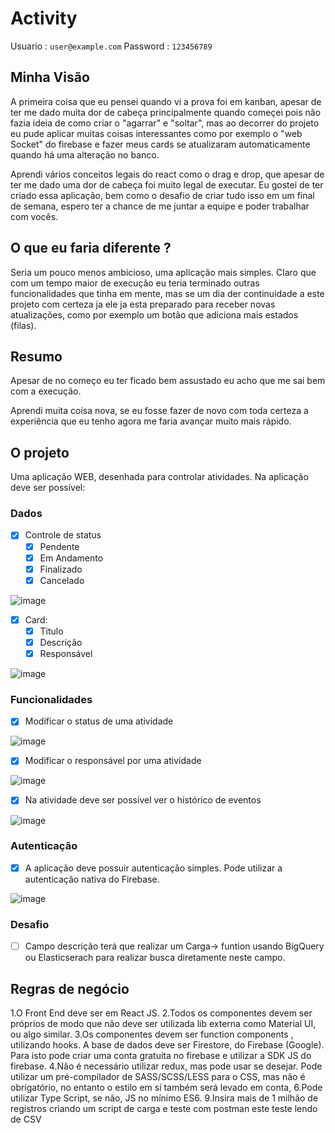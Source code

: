 # Activity

Usuario : ```user@example.com```
Password : ```123456789```

## Minha Visão

A primeira coisa que eu pensei quando vi a prova foi em kanban, apesar de ter me dado muita dor de cabeça principalmente quando começei pois não fazia ideia de como criar o "agarrar" e "soltar", mas ao decorrer do projeto eu pude aplicar muitas coisas interessantes como por exemplo o "web Socket" do firebase e fazer meus cards se atualizaram automaticamente quando há uma alteração no banco.

Aprendi vários conceitos legais do react como o drag e drop, que apesar de ter me dado uma dor de cabeça foi muito legal de executar. Eu gostei de ter criado essa aplicação, bem como o desafio de criar tudo isso em um final de semana, espero ter a chance de me juntar a equipe e poder trabalhar com vocês.

## O que eu faria diferente ?

Seria um pouco menos ambicioso, uma aplicação mais simples.
Claro que com um tempo maior de execução eu teria terminado outras funcionalidades que tinha em mente, mas se um dia der continuidade a este projeto com certeza ja ele ja esta preparado para receber novas atualizações, como por exemplo um botão que adiciona mais estados (filas).

## Resumo

Apesar de no começo eu ter ficado bem assustado eu acho que me sai bem com a execução.

Aprendi muita coisa nova, se eu fosse fazer de novo com toda certeza a experiência que eu tenho agora me faria avançar muito mais rápido.

## O projeto

Uma aplicação WEB, desenhada para controlar atividades.
Na aplicação deve ser possível:

### Dados

- [x] Controle de status
  - [x] Pendente
  - [x] Em Andamento
  - [x] Finalizado
  - [x] Cancelado

![image](https://user-images.githubusercontent.com/62211295/116022301-52029f80-a620-11eb-9ec0-0e8d7f14b0ca.png)


- [x] Card:
  - [x] Titulo
  - [x] Descrição
  - [x] Responsável

![image](https://user-images.githubusercontent.com/62211295/116022282-457e4700-a620-11eb-9469-ae4f142a7555.png)

### Funcionalidades

- [X] Modificar o status de uma atividade

![image](https://user-images.githubusercontent.com/62211295/116022223-27b0e200-a620-11eb-8f20-040992d9a1b3.png)

- [X] Modificar o responsável por uma atividade

![image](https://user-images.githubusercontent.com/62211295/116022250-34353a80-a620-11eb-9c3e-6d3ac0d3ced2.png)

- [X] Na atividade deve ser possível ver o histórico de eventos

![image](https://user-images.githubusercontent.com/62211295/116022357-6c3c7d80-a620-11eb-86a7-f760410c7f05.png)


### Autenticação

- [X] A aplicação deve possuir autenticação simples. Pode utilizar a autenticação nativa do Firebase.

![image](https://user-images.githubusercontent.com/62211295/116022159-051ec900-a620-11eb-806d-68269e3b0f54.png)


### Desafio

- [ ] Campo descrição terá que realizar um Carga-> funtion usando BigQuery ou Elasticserach para realizar busca diretamente neste campo.

## Regras de negócio

1.O Front End deve ser em React JS.
2.Todos os componentes devem ser próprios de modo que não deve ser utilizada lib externa como Material UI, ou algo similar.
3.Os componentes devem ser function components , utilizando hooks.
A base de dados deve ser Firestore, do Firebase (Google). Para isto pode criar uma conta gratuita no firebase e utilizar a SDK JS do firebase.
4.Não é necessário utilizar redux, mas pode usar se desejar.
Pode utilizar um pré-compilador de SASS/SCSS/LESS para o CSS, mas não é obrigatório, no entanto o estilo em sí também será levado em conta,
6.Pode utilizar Type Script, se não, JS no mínimo ES6.
9.Insira mais de 1 milhão de registros criando um script de carga e teste com postman este teste lendo de CSV
